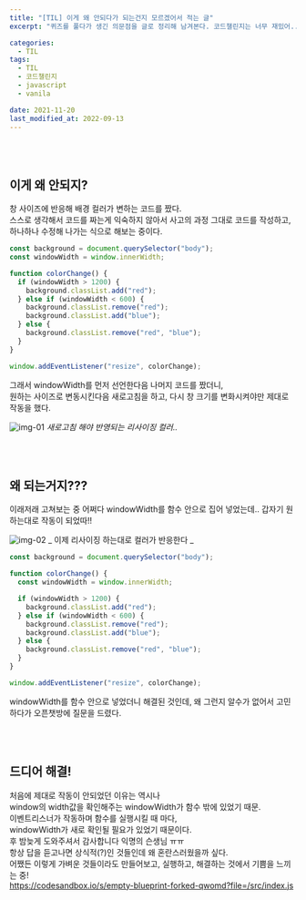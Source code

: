```yaml
---
title: "[TIL] 이게 왜 안되다가 되는건지 모르겠어서 적는 글"
excerpt: "퀴즈를 풀다가 생긴 의문점을 글로 정리해 남겨본다. 코드챌린지는 너무 재밌어.."

categories:
  - TIL
tags:
  - TIL
  - 코드챌린지
  - javascript
  - vanila

date: 2021-11-20
last_modified_at: 2022-09-13
---
```


<br>
<br>

## 이게 왜 안되지?

창 사이즈에 반응해 배경 컬러가 변하는 코드를 짰다.<br>
스스로 생각해서 코드를 짜는게 익숙하지 않아서 사고의 과정 그대로 코드를 작성하고, 하나하나 수정해 나가는 식으로 해보는 중이다.

```javascript
const background = document.querySelector("body");
const windowWidth = window.innerWidth;

function colorChange() {
  if (windowWidth > 1200) {
    background.classList.add("red");
  } else if (windowWidth < 600) {
    background.classList.remove("red");
    background.classList.add("blue");
  } else {
    background.classList.remove("red", "blue");
  }
}

window.addEventListener("resize", colorChange);
```

그래서 windowWidth를 먼저 선언한다음 나머지 코드를 짰더니, <br>
원하는 사이즈로 변동시킨다음 새로고침을 하고, 다시 창 크기를 변화시켜야만 제대로 작동을 했다.

![img-01](https://user-images.githubusercontent.com/81657811/189930457-c67f4323-a8e5-4955-b5d4-fab9411d3931.gif)
_새로고침 해야 반영되는 리사이징 컬러.._

<br>
<br>

## 왜 되는거지???

이래저래 고쳐보는 중 어쩌다 windowWidth를 함수 안으로 집어 넣었는데.. 갑자기 원하는대로 작동이 되었따!!

![img-02](https://user-images.githubusercontent.com/81657811/189930907-4518bb80-19c0-4b22-8f5d-6051c4f24f18.gif)
_ 이제 리사이징 하는대로 컬러가 반응한다 _

```javascript
const background = document.querySelector("body");

function colorChange() {
  const windowWidth = window.innerWidth;

  if (windowWidth > 1200) {
    background.classList.add("red");
  } else if (windowWidth < 600) {
    background.classList.remove("red");
    background.classList.add("blue");
  } else {
    background.classList.remove("red", "blue");
  }
}

window.addEventListener("resize", colorChange);
```

windowWidth를 함수 안으로 넣었더니 해결된 것인데, 왜 그런지 알수가 없어서 고민하다가 오픈챗방에 질문을 드렸다.

<br>
<br>

## 드디어 해결!

처음에 제대로 작동이 안되었던 이유는 역시나<br>
window의 width값을 확인해주는 windowWidth가 함수 밖에 있었기 때문.
<br>
이벤트리스너가 작동하며 함수를 실행시킬 때 마다,<br>
windowWidth가 새로 확인될 필요가 있었기 때문이다.
<br>
후 밤늦게 도와주셔서 감사합니다 익명의 슨생님 ㅠㅠ
<br>
항상 답을 듣고나면 상식적(?)인 것들인데 왜 혼란스러웠을까 싶다.<br>
어쨌든 이렇게 가벼운 것들이라도 만들어보고, 실행하고, 해결하는 것에서 기쁨을 느끼는 중!
<br>
https://codesandbox.io/s/empty-blueprint-forked-qwomd?file=/src/index.js
